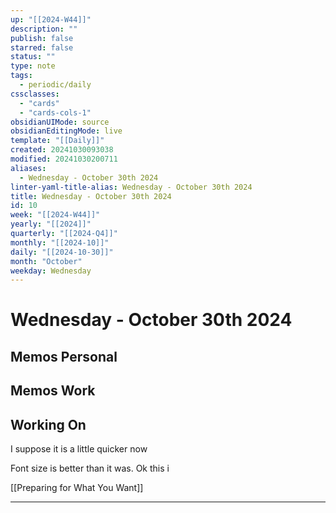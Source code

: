 ```yaml
---
up: "[[2024-W44]]"
description: ""
publish: false
starred: false
status: ""
type: note
tags:
  - periodic/daily
cssclasses:
  - "cards"
  - "cards-cols-1"
obsidianUIMode: source
obsidianEditingMode: live
template: "[[Daily]]"
created: 20241030093038
modified: 20241030200711
aliases:
  - Wednesday - October 30th 2024
linter-yaml-title-alias: Wednesday - October 30th 2024
title: Wednesday - October 30th 2024
id: 10
week: "[[2024-W44]]"
yearly: "[[2024]]"
quarterly: "[[2024-Q4]]"
monthly: "[[2024-10]]"
daily: "[[2024-10-30]]"
month: "October"
weekday: Wednesday
---
```


# Wednesday - October 30th 2024

## Memos Personal

## Memos Work

## Working On

I suppose it is a little quicker now

Font size is better than it was. Ok this i

[[Preparing for What You Want]]

---
